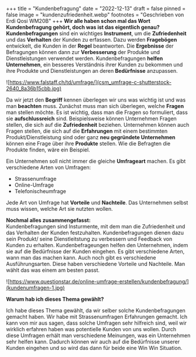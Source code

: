 +++
title = "Kundenbefragung"
date = "2022-12-13"
draft = false
pinned = false
image = "kundenzufriedenheit.webp"
footnotes = "Geschrieben von Erdi Qosi WM20B"
+++
**Wir alle haben schon mal das Wort Kundenbefragung gehört, doch was ist das eigentlich genau?**\
**Kundenbefragungen** sind ein wichtiges **Instrument**, um die **Zufriedenheit** und das **Verhalten** der Kunden zu erfassen. Dazu werden **Fragebögen** entwickelt, die Kunden in der **Regel** beantworten. Die **Ergebnisse** der Befragungen können dann zur **Verbesserung** der Produkte und Dienstleistungen verwendet werden. Kundenbefragungen **helfen Unternehmen**, ein besseres Verständnis ihrer Kunden zu bekommen und ihre Produkte und Dienstleistungen an deren **Bedürfnisse** anzupassen.

![https://www.falstaff.ch/td/umfrage/](csm_umfrage-c-shutterstock-2640_8a36b15cbb.jpg)

Da wir jetzt den **Begriff** kennen überlegen wir uns was wichtig ist und was man **beachten** muss.﻿ Zunächst muss man sich überlegen, welche **Fragen** man stellen möchte. Es ist wichtig, dass man die Fragen so formuliert, dass sie **aufschlussreich** sind. Beispielsweise können Unternehmen Fragen stellen, die sich auf die **Zufriedenheit** beziehen. Unternehmen können auch Fragen stellen, die sich auf die **Erfahrungen** mit einem bestimmten Produkt/Dienstleistung sind oder ganz **neu gegründete Unternehmen** können eine Frage über ihre **Produkte** stellen. Wie die Befragten die Produkte finden, wäre ein Beispiel﻿.

Ein Unternehmen soll nicht immer die gleiche **Umfrageart** machen. Es gibt verschiedene Arten von Umfragen:

* S﻿trassenumfrage
* O﻿nline-Umfrage
* T﻿elefonischeumfrage

Jede Art von Umfrage hat **Vorteile** und **Nachteile**. Das Unternehmen selbst muss wissen, welche Art sie nutzten wollen.

**N﻿ochmal alles zusammengefasst:**\
K﻿undenbefragungen sind Insturmente, mit dem man die Zufriedenheit und das Verhalten der Kunden festzuhalten. Kundenbefragungen dienen dazu sein Produkt/ seine Dienstleitstung zu verbessern und Feedback von Kunden zu erhalten. Kundenbefrageungen helfen den Unternehmen, indem sie auf die Bedürfnisse der Kunden eingehen. Es gibt verschiedene Arten, wann man das machen kann. Auch noch gibt es verschiedene Ausführungsarten. Diese haben verschiedene Vorteile und Nachteile. Man wählt das was einem am besten passt.

![https://www.questionstar.de/online-umfrage-erstellen/kundenbefragung/](kundenumfragen-1.jpg)

**Warum hab ich dieses Thema gewählt?**

Ich habe dieses Thema gewählt, da wir selber solche Kundenbefragungen gemacht haben. Wir habe mit Strassenumfragen Erfahrungen gemacht. Ich kann von mir aus sagen, dass solche Umfragen sehr hilfreich sind, weil wir wirklich erfahren haben was potentielle Kunden von uns wollen. Durch diese Umfragen erhält man verschiedene Meinungen, was ein Unternehmen sehr helfen kann. Dadurch können wir auch auf die Bedürfnisse unserer Kunden eingehen und so wird das dann für beide eine Win Win Situation.